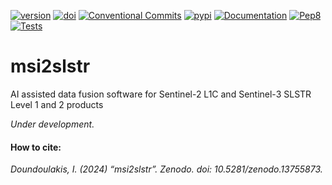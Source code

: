 [![version](https://img.shields.io/github/v/release/josephdoun/msi2slstr?include_prereleases)](https://github.com/JosephDoun/msi2slstr/releases)
[![doi](https://zenodo.org/badge/DOI/10.5281/zenodo.13755873.svg)](https://zenodo.org/records/13755872)
[![Conventional Commits](https://img.shields.io/badge/Conventional%20Commits-1.0.0-%23FE5196?logo=conventionalcommits&logoColor=white)](https://conventionalcommits.org)
[![pypi](https://github.com/JosephDoun/msi2slstr/actions/workflows/release.yml/badge.svg?branch=main)](https://github.com/JosephDoun/msi2slstr/actions/workflows/release.yml)
[![Documentation](https://github.com/JosephDoun/msi2slstr/actions/workflows/docs.yml/badge.svg?branch=main)](https://github.com/JosephDoun/msi2slstr/actions/workflows/docs.yml)
[![Pep8](https://github.com/JosephDoun/msi2slstr/actions/workflows/pep8.yml/badge.svg?branch=main)](https://github.com/JosephDoun/msi2slstr/actions/workflows/pep8.yml)
[![Tests](https://github.com/JosephDoun/msi2slstr/actions/workflows/tests.yml/badge.svg?branch=main)](https://github.com/JosephDoun/msi2slstr/actions/workflows/tests.yml)

# msi2slstr
AI assisted data fusion software for Sentinel-2 L1C and Sentinel-3 SLSTR Level 1 and 2 products 


*Under development.*


#### How to cite:

*Doundoulakis, I. (2024) “msi2slstr”. Zenodo. doi: 10.5281/zenodo.13755873.*
